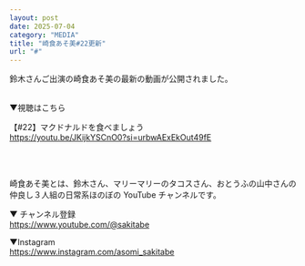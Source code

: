 ```yaml
---
layout: post
date: 2025-07-04
category: "MEDIA"
title: "崎食あそ美#22更新"
url: "#"
---
```


鈴木さんご出演の崎食あそ美の最新の動画が公開されました。

<br>
▼視聴はこちら

【#22】マクドナルドを食べましょう<br>
<https://youtu.be/JKijkYSCnO0?si=urbwAExEkOut49fE>

<br>
<br>

崎食あそ美とは、鈴木さん、マリーマリーのタコスさん、おとうふの山中さんの仲良し３人組の日常系ほのぼの YouTube チャンネルです。

▼ チャンネル登録<br><https://www.youtube.com/@sakitabe>

▼Instagram<br><https://www.instagram.com/asomi_sakitabe>
